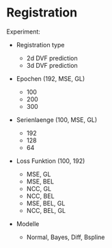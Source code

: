 # Registration

Experiment:

- Registration type
  - 2d DVF prediction
  - 3d DVF prediction

- Epochen (192, MSE, GL)
  - 100
  - 200
  - 300

- Serienlaenge (100, MSE, GL)
  - 192
  - 128
  - 64

- Loss Funktion (100, 192)
  - MSE, GL
  - MSE, BEL
  - NCC, GL
  - NCC, BEL
  - MSE, BEL, GL
  - NCC, BEL, GL

- Modelle
  - Normal, Bayes, Diff, Bspline
